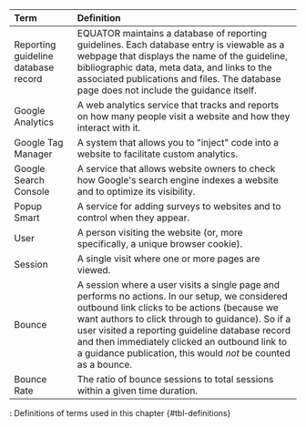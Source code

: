 | Term                                | Definition                                                                                                                                                                                                                                                                                                                                                               |
|:----------------|:------------------------------------------------------|
| Reporting guideline database record | EQUATOR maintains a database of reporting guidelines. Each database entry is viewable as a webpage that displays the name of the guideline, bibliographic data, meta data, and links to the associated publications and files. The database page does not include the guidance itself.                                                                                   |
| Google Analytics                    | A web analytics service that tracks and reports on how many people visit a website and how they interact with it.                                                                                                                                                                                                                                                        |
| Google Tag Manager                  | A system that allows you to "inject" code into a website to facilitate custom analytics.                                                                                                                                                                                                                                                                                 |
| Google Search Console               | A service that allows website owners to check how Google's search engine indexes a website and to optimize its visibility.                                                                                                                                                                                                                                               |
| Popup Smart                         | A service for adding surveys to websites and to control when they appear.                                                                                                                                                                                                                                                                                                |
| User                                | A person visiting the website (or, more specifically, a unique browser cookie).                                                                                                                                                                                                                                                                                          |
| Session                             | A single visit where one or more pages are viewed.                                                                                                                                                                                                                                                                                                                       |
| Bounce                              | A session where a user visits a single page and performs no actions. In our setup, we considered outbound link clicks to be actions (because we want authors to click through to guidance). So if a user visited a reporting guideline database record and then immediately clicked an outbound link to a guidance publication, this would *not* be counted as a bounce. |
| Bounce Rate                         | The ratio of bounce sessions to total sessions within a given time duration.                                                                                                                                                                                                                                                                                             |

: Definitions of terms used in this chapter {#tbl-definitions}